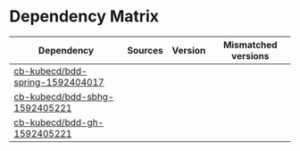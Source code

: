 # Dependency Matrix

Dependency | Sources | Version | Mismatched versions
---------- | ------- | ------- | -------------------
[cb-kubecd/bdd-spring-1592404017](https://github.com/cb-kubecd/bdd-spring-1592404017.git) |  | []() | 
[cb-kubecd/bdd-sbhg-1592405221](https://github.com/cb-kubecd/bdd-sbhg-1592405221.git) |  | []() | 
[cb-kubecd/bdd-gh-1592405221](https://github.com/cb-kubecd/bdd-gh-1592405221.git) |  | []() | 
